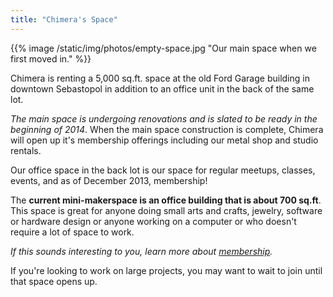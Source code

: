 ```yaml
---
title: "Chimera's Space"
---
```


{{% image /static/img/photos/empty-space.jpg "Our main space when we first moved in." %}}


Chimera is renting a 5,000 sq.ft. space at the old Ford Garage building in downtown Sebastopol in addition to an office unit in the back of the same lot.

*The main space is undergoing renovations and is slated to be ready in the beginning of 2014*. When the main space construction is complete, Chimera will open up it's membership offerings including our metal shop and studio rentals.

Our office space in the back lot is our space for regular meetups, classes, events, and as of December 2013, membership!

The **current mini-makerspace is an office building that is about 700 sq.ft**. This space is great for anyone doing small arts and crafts, jewelry, software or hardware design or anyone working on a computer or who doesn't require a lot of space to work. 

*If this sounds interesting to you, learn more about [membership](/membership/).*

If you're looking to work on large projects, you may want to wait to join until that space opens up.
